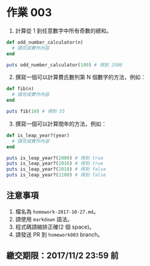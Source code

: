 # 作業 003

1. 計算從 1 到任意數字中所有奇數的總和。

```ruby
def odd_number_calculator(n)
  # 請完成實作內容
end

puts odd_number_calculator(100) # 得到 2500
```

2. 撰寫一個可以計算費氏數列第 N 個數字的方法，例如：

```ruby
def fib(n)
  # 請完成實作內容
end

puts fib(10) # 得到 55
```

3. 撰寫一個可以計算閏年的方法，例如：

```ruby
def is_leap_year?(year)
  # 請完成實作內容
end

puts is_leap_year?(2000) # 得到 true
puts is_leap_year?(2016) # 得到 true
puts is_leap_year?(2018) # 得到 false
puts is_leap_year?(2100) # 得到 false
```

## 注意事項

1. 檔名為 `homework-2017-10-27.md`。
2. 請使用 `markdown` 語法。
3. 程式碼請縮排正確(2 個 space)。
4. 請發送 PR 到 `homework003` branch。

## 繳交期限：2017/11/2 23:59 前


